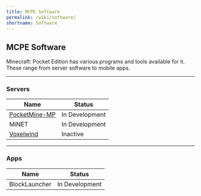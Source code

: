 ```yaml
---
title: MCPE Software
permalink: /wiki/software/
shortname: Software
---
```

## MCPE Software
Minecraft: Pocket Edition has various programs and tools available for it. These range from server software to mobile apps.

---

### Servers

|Name|Status|
|----|------|
|[PocketMine-MP](pocketmine/)|In Development|
|MiNET|In Development|
|[Voxelwind](voxelwind/)|Inactive|

---

### Apps

|Name|Status|
|----|------|
|BlockLauncher|In Development|
